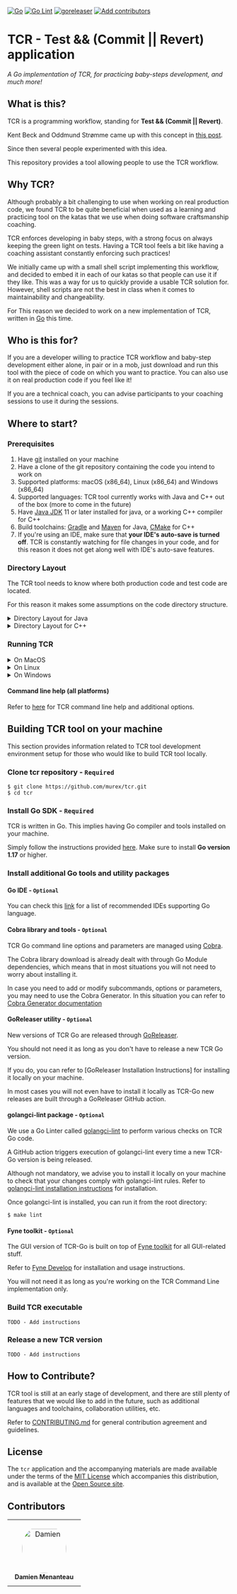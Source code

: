 [![Go](https://github.com/murex/tcr/actions/workflows/go.yml/badge.svg)](https://github.com/murex/tcr/actions/workflows/go.yml)
[![Go Lint](https://github.com/murex/tcr/actions/workflows/golangci_lint.yml/badge.svg)](https://github.com/murex/tcr/actions/workflows/golangci_lint.yml)
[![goreleaser](https://github.com/murex/tcr/actions/workflows/goreleaser.yml/badge.svg)](https://github.com/murex/tcr/actions/workflows/goreleaser.yml)
[![Add contributors](https://github.com/murex/tcr/actions/workflows/add_contributors.yml/badge.svg)](https://github.com/murex/tcr/actions/workflows/add_contributors.yml)

# TCR - Test && (Commit || Revert) application

_A Go implementation of TCR, for practicing baby-steps development, and much more!_

## What is this?

TCR is a programming workflow, standing for **Test && (Commit || Revert)**.

Kent Beck and Oddmund Strømme came up with this concept
in [this post](https://medium.com/@kentbeck_7670/test-commit-revert-870bbd756864).

Since then several people experimented with this idea.

This repository provides a tool allowing people to use the TCR workflow.

## Why TCR?

Although probably a bit challenging to use when working on real production code, we found TCR to be quite beneficial
when used as a learning and practicing tool on the katas that we use when doing software craftsmanship coaching.

TCR enforces developing in baby steps, with a strong focus on always keeping the green light on tests. Having a TCR tool
feels a bit like having a coaching assistant constantly enforcing such practices!

We initially came up with a small shell script implementing this workflow, and decided to embed it in each of our katas
so that people can use it if they like. This was a way for us to quickly provide a usable TCR solution for. However,
shell scripts are not the best in class when it comes to maintainability and changeability.

For This reason we decided to work on a new implementation of TCR, written in [Go](https://golang.org/) this time.

## Who is this for?

If you are a developer willing to practice TCR workflow and baby-step development either alone, in pair or in a mob,
just download and run this tool with the piece of code on which you want to practice. You can also use it on real
production code if you feel like it!

If you are a technical coach, you can advise participants to your coaching sessions to use it during the sessions.

## Where to start?

### Prerequisites

1. Have [git](https://git-scm.com/) installed on your machine
2. Have a clone of the git repository containing the code you intend to work on
3. Supported platforms: macOS (x86_64), Linux (x86_64) and Windows (x86_64)
4. Supported languages: TCR tool currently works with Java and C++ out of the box (more to come in the future)
5. Have [Java JDK](https://jdk.java.net/archive/) 11 or later installed for java, or a working C++ compiler for C++
6. Build toolchains: [Gradle](https://gradle.org/) and [Maven](https://maven.apache.org/index.html) for
   Java, [CMake](https://cmake.org/) for C++
7. If you're using an IDE, make sure that **your IDE's auto-save is turned off**. TCR is constantly watching for file
   changes in your code, and for this reason it does not get along well with IDE's auto-save features.

### Directory Layout

The TCR tool needs to know where both production code and test code are located.

For this reason it makes some assumptions on the code directory structure.

<details>
  <summary>Directory Layout for Java</summary>

- TCR expects that the root directory for java code is named `java`
- Under the root directory, TCR assumes that the code
  follows [Maven's Standard Directory Layout](https://maven.apache.org/guides/introduction/introduction-to-the-standard-directory-layout.html)
- If you intend to use Gradle as the build toolchain, make sure to
  install [Gradle Wrapper](https://docs.gradle.org/current/userguide/gradle_wrapper.html) under the root directory
- If you intend to use Maven as the build toolchain, install [Maven Wrapper](https://github.com/takari/maven-wrapper)
  under the root directory

In case of doubt you can have a look at [this example](./tcr-engine/testdata/java)

</details>

<details>
  <summary>Directory Layout for C++</summary>

- TCR expects that the root directory for C++ code is named `cpp`
- Under the root directory, TCR assumes that the code is organized into 4 subdirectories:
    - `src` - Source code
    - `include` - Header files
    - `test` - Test code
    - `build` - Build files and directories
- TCR expects to find a `CMakeLists.txt` under the root directory

We advise you to have a look at [this example](./tcr-engine/testdata/cpp) to get a better idea of what TCR tool is
expecting to find.

The provided script [cpp_easy_setup.sh](./tcr-engine/testdata/cpp/cpp_easy_setup.sh) should help you have everything
setup and running before running TCR. Among other things it downloads under the `build` directory a working version
of `CMake` that will then be used by the TCR tool.

</details>

### Running TCR

<details>
  <summary>On MacOS</summary>

1. Download the latest version of TCR for Darwin from [here](https://github.com/murex/tcr/releases)

2. Extract TCR executable

    ```shell
    $ # Replace "0.6.0" with the appropriate version
    $ tar zxf tcr_0.6.0_Darwin_x86_64.tar.gz
    ```

3. Launch TCR

    ```shell
    $ ./tcr -b <path to the code root directory>
    ```

</details>

<details>
  <summary>On Linux</summary>

1. Download the latest version of TCR for Linux from [here](https://github.com/murex/tcr/releases)

2. Extract TCR executable

    ```shell
    $ # Replace "0.6.0" with the appropriate version
    $ tar zxf tcr_0.6.0_Linux_x86_64.tar.gz
    ```

3. Launch TCR

    ```shell
    $ ./tcr -b <path to the code root directory>
    ```

</details>

<details>
  <summary>On Windows</summary>

1. Download the latest version of TCR for Windows from [here](https://github.com/murex/tcr/releases)

2. Extract TCR executable

    ```shell
    $ # Replace "0.6.0" with the appropriate version
    $ tar zxf tcr_0.6.0_Windows_x86_64.tar.gz
    ```

3. Launch TCR

    ```shell
    $ ./tcr.exe -b <path to the code root directory>
    ```

</details>

#### Command line help (all platforms)

Refer to [here](./doc/tcr.md) for TCR command line help and additional options.

## Building TCR tool on your machine

This section provides information related to TCR tool development environment setup for those who would like to build
TCR tool locally.

### Clone tcr repository - `Required`

```shell
$ git clone https://github.com/murex/tcr.git
$ cd tcr
```

### Install Go SDK - `Required`

TCR is written in Go. This implies having Go compiler and tools installed on your machine.

Simply follow the instructions provided [here](https://go.dev/). Make sure to install **Go version 1.17** or higher.

### Install additional Go tools and utility packages

#### Go IDE - `Optional`

You can check this [link](https://www.tabnine.com/blog/top-7-golang-ides-for-go-developers/)
for a list of recommended IDEs supporting Go language.

#### Cobra library and tools - `Optional`

TCR Go command line options and parameters are managed using [Cobra](https://github.com/spf13/cobra).

The Cobra library download is already dealt with through Go Module dependencies, which means that in most situations you
will not need to worry about installing it.

In case you need to add or modify subcommands, options or parameters, you may need to use the Cobra Generator. In this
situation you can refer to
[Cobra Generator documentation](https://github.com/spf13/cobra/blob/master/user_guide.md#using-the-cobra-generator)

#### GoReleaser utility - `Optional`

New versions of TCR Go are released through [GoReleaser](https://goreleaser.com/).

You should not need it as long as you don't have to release a new TCR Go version.

If you do, you can refer to [GoReleaser Installation Instructions] for installing it locally on your machine.

In most cases you will not even have to install it locally as TCR-Go new releases are built through a GoReleaser GitHub
action.

#### golangci-lint package - `Optional`

We use a Go Linter called [golangci-lint](https://golangci-lint.run/) to perform various checks on TCR Go code.

A GitHub action triggers execution of golangci-lint every time a new TCR-Go version is being released.

Although not mandatory, we advise you to install it locally on your machine to check that your changes comply with
golangci-lint rules. Refer to [golangci-lint installation instructions](https://golangci-lint.run/usage/install/)
for installation.

Once golangci-lint is installed, you can run it from the root directory:

```shell
$ make lint
```

#### Fyne toolkit - `Optional`

The GUI version of TCR-Go is built on top of [Fyne toolkit](https://fyne.io/) for all GUI-related stuff.

Refer to [Fyne Develop](https://developer.fyne.io/) for installation and usage instructions.

You will not need it as long as you're working on the TCR Command Line implementation only.

### Build TCR executable

`TODO - Add instructions`

### Release a new TCR version

`TODO - Add instructions`

## How to Contribute?

TCR tool is still at an early stage of development, and there are still plenty of features that we would like to add in
the future, such as additional languages and toolchains, collaboration utilities, etc.

Refer to [CONTRIBUTING.md](./CONTRIBUTING.md) for general contribution agreement and guidelines.

## License

The `tcr` application and the accompanying materials are made available under the terms of the [MIT License](LICENSE.md)
which accompanies this distribution, and is available at the
[Open Source site](https://opensource.org/licenses/MIT).

## Contributors

<table>
<tr>
    <td align="center" style="word-wrap: break-word; width: 150.0; height: 150.0">
        <a href=https://github.com/mengdaming>
            <img src=https://avatars.githubusercontent.com/u/1313765?v=4 width="100;"  style="border-radius:50%;align-items:center;justify-content:center;overflow:hidden;padding-top:10px" alt=Damien Menanteau/>
            <br />
            <sub style="font-size:14px"><b>Damien Menanteau</b></sub>
        </a>
    </td>
</tr>
</table>

